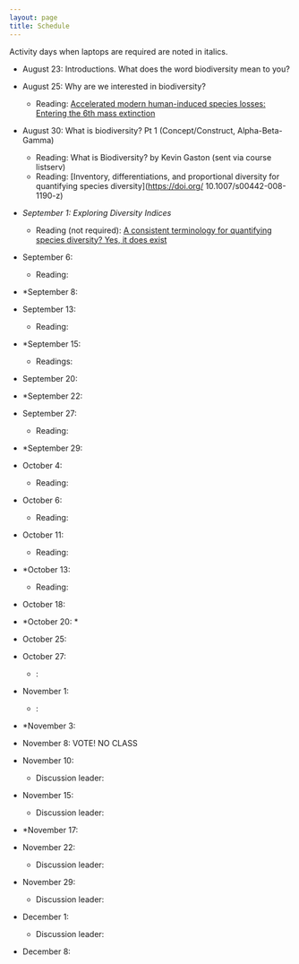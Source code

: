 ```yaml
---
layout: page
title: Schedule
---
```

Activity days when laptops are required are noted in italics.

* August 23: Introductions. What does the word biodiversity mean to you?

* August 25: Why are we interested in biodiversity?
    * Reading: [Accelerated modern human-induced species losses: Entering the 6th mass extinction](https://doi.org/10.1126/sciadv.1400253 )

* August 30: What is biodiversity? Pt 1 (Concept/Construct, Alpha-Beta-Gamma) 
    * Reading: What is Biodiversity? by Kevin Gaston (sent via course listserv)
    * Reading: [Inventory, differentiations, and proportional diversity for quantifying species diversity](https://doi.org/ 10.1007/s00442-008-1190-z)

* *September 1: Exploring Diversity Indices* 
    * Reading (not required): [A consistent terminology for quantifying species diversity? Yes, it does exist](https://doi.org/10.1007%2Fs00442-010-1812-0)

* September 6: 
    * Reading: 

* *September 8: 
 
* September 13: 
    * Reading: 

* *September 15: 
    * Readings: 

* September 20: 
 
 
* *September 22: 

* September 27:  
    * Reading: 
 
* *September 29: 

* October 4:  
    * Reading: 
 
* October 6: 
    * Reading: 
 
* October 11: 
    * Reading: 

* *October 13: 
    * Reading: 

* October 18: 
 
 
* *October 20: *

* October 25: 
   
 
* October 27: 
    *  :
 
* November 1: 
    *  :
 
* *November 3: 

* November 8: VOTE! NO CLASS

* November 10: 
    * Discussion leader:
 
* November 15: 
    * Discussion leader:
 
* *November 17: 

* November 22: 
    * Discussion leader:
 
* November 29: 
    * Discussion leader:
 
* December 1: 
    * Discussion leader:
 
* December 8: 

